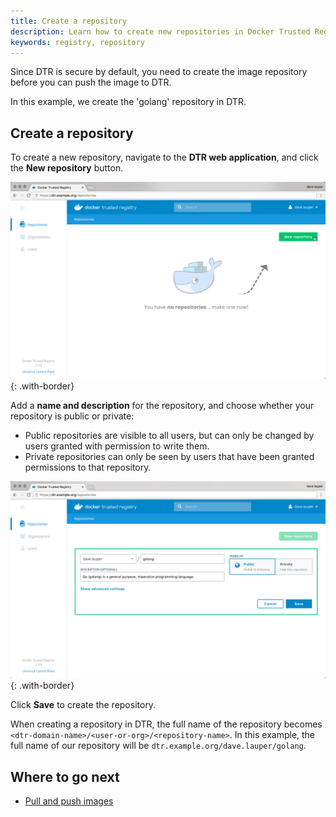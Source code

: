 ```yaml
---
title: Create a repository
description: Learn how to create new repositories in Docker Trusted Registry.
keywords: registry, repository
---
```


Since DTR is secure by default, you need to create the image repository before
you can push the image to DTR.

In this example, we create the 'golang' repository in DTR.

## Create a repository

To create a new repository, navigate to the **DTR web application**, and click
the **New repository** button.

![](../../images/create-repository-1.png){: .with-border}

Add a **name and description** for the repository, and choose whether your
repository is public or private:

  * Public repositories are visible to all users, but can only be changed by
  users granted with permission to write them.
  * Private repositories can only be seen by users that have been granted
  permissions to that repository.

![](../../images/create-repository-2.png){: .with-border}

Click **Save** to create the repository.

When creating a repository in DTR, the full name of the repository becomes
`<dtr-domain-name>/<user-or-org>/<repository-name>`. In this example, the full
name of our repository will be `dtr.example.org/dave.lauper/golang`.

## Where to go next

* [Pull and push images](pull-and-push-images.md)
